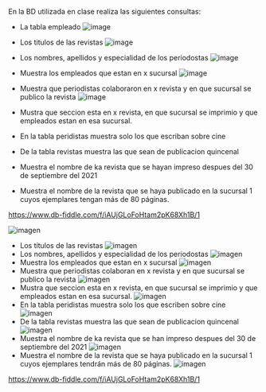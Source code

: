 En la BD utilizada en clase realiza las siguientes consultas:

* La tabla empleado
 ![image](https://user-images.githubusercontent.com/104279806/172027627-3bcef2c6-4327-49bb-be86-4b75f15a4703.png)

* Los titulos de las revistas
![image](https://user-images.githubusercontent.com/104279806/172027702-0f34b653-ba9b-4e8f-a7f5-77a70a096320.png)

* Los nombres, apellidos y especialidad de los periodostas
![image](https://user-images.githubusercontent.com/104279806/172027891-201fc7c4-4c86-480e-bfee-e9c3f6833c6d.png)

* Muestra los empleados que estan en x sucursal
![image](https://user-images.githubusercontent.com/104279806/172028880-1247b87a-40cf-4c10-bca1-8089557b52a2.png)

* Muestra que periodistas colaboraron en x revista y en que sucursal se publico la revista
 ![image](https://user-images.githubusercontent.com/104279806/172029417-c5e12a5a-40af-4af3-8730-4e763e5ca827.png)

* Mustra que seccion esta en x revista, en que sucursal se imprimio y que empleados estan en esa sucursal.
* En la tabla peridistas muestra solo los que escriban sobre cine
* De la tabla revistas muestra las que sean de publicacion quincenal
* Muestra el nombre de ka revista que se hayan impreso despues del 30 de septiembre del 2021
* Muestra el nombre de la revista que se haya publicado en la sucursal 1 cuyos ejemplares tengan más de 80 páginas.

https://www.db-fiddle.com/f/iAUjGLoFoHtam2pK68Xh1B/1


![ imagen ](https://user-images.githubusercontent.com/99296446/172027706-1adca57d-8342-46fc-bf36-abe4ebaa8ee5.png)
* Los títulos de las revistas
![ imagen ](https://user-images.githubusercontent.com/99296446/172027738-3fdccd36-9030-4b41-b7d6-ed26d1cea400.png)
* Los nombres, apellidos y especialidad de los periodostas
![ imagen ](https://user-images.githubusercontent.com/99296446/172027776-7b062f2c-266f-4fd4-9f61-986dc635f957.png)
* Muestra los empleados que estan en x sucursal
![ imagen ](https://user-images.githubusercontent.com/99296446/172028006-339ce90e-6c2d-4d74-99f8-257414ebac90.png)
* Muestra que periodistas colaboran en x revista y en que sucursal se publico la revista
![ imagen ](https://user-images.githubusercontent.com/99296446/172028120-81ef18ba-901c-4c06-8617-c3a2fa3f9d0b.png)
* Mustra que seccion esta en x revista, en que sucursal se imprimio y que empleados estan en esa sucursal.
![ imagen ](https://user-images.githubusercontent.com/99296446/172028488-031f2c0a-faab-48a1-949e-c82a81747e3e.png)
* En la tabla peridistas muestra solo los que escriben sobre cine
![ imagen ](https://user-images.githubusercontent.com/99296446/172028855-a10a456b-8384-4688-9324-11fb033745cc.png)
* De la tabla revistas muestra las que sean de publicacion quincenal
![ imagen ](https://user-images.githubusercontent.com/99296446/172028919-fc7ddfe8-3156-4314-912e-e3c2fe75f450.png)
* Muestra el nombre de ka revista que se han impreso despues del 30 de septiembre del 2021
![ imagen ](https://user-images.githubusercontent.com/99296446/172029009-a1aee455-c0e9-4d86-accd-1142b168114e.png)
* Muestra el nombre de la revista que se haya publicado en la sucursal 1 cuyos ejemplares tendrán más de 80 páginas.
![ imagen ](https://user-images.githubusercontent.com/99296446/172029112-667f6751-6a3c-4182-84d1-4cb1eba003e6.png)

https://www.db-fiddle.com/f/iAUjGLoFoHtam2pK68Xh1B/1

